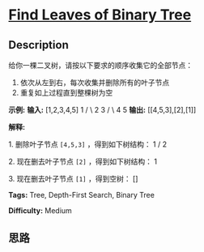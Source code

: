 # [Find Leaves of Binary Tree][title]

## Description

给你一棵二叉树，请按以下要求的顺序收集它的全部节点：

  1. 依次从左到右，每次收集并删除所有的叶子节点
  2. 重复如上过程直到整棵树为空



**示例:**
            **输入:** [1,2,3,4,5]                    1             / \            2   3           / \               4   5            **输出:** [[4,5,3],[2],[1]]    



**解释:**

1\. 删除叶子节点 `[4,5,3]` ，得到如下树结构：
                      1             /             2              



2\. 现在删去叶子节点 `[2]` ，得到如下树结构：
                      1              



3\. 现在删去叶子节点 `[1]` ，得到空树：
                      []             


**Tags:** Tree, Depth-First Search, Binary Tree

**Difficulty:** Medium

## 思路

[title]: https://leetcode-cn.com/problems/find-leaves-of-binary-tree
